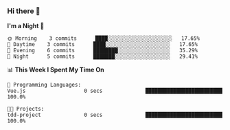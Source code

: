 ### Hi there 👋

<!--START_SECTION:waka-->
**I'm a Night 🦉** 

```text
🌞 Morning    3 commits      ████░░░░░░░░░░░░░░░░░░░░░   17.65% 
🌆 Daytime    3 commits      ████░░░░░░░░░░░░░░░░░░░░░   17.65% 
🌃 Evening    6 commits      ████████░░░░░░░░░░░░░░░░░   35.29% 
🌙 Night      5 commits      ███████░░░░░░░░░░░░░░░░░░   29.41%

```


📊 **This Week I Spent My Time On** 

```text
💬 Programming Languages: 
Vue.js                   0 secs              █████████████████████████   100.0%

🐱‍💻 Projects: 
tdd-project              0 secs              █████████████████████████   100.0%

```

<!--END_SECTION:waka-->
